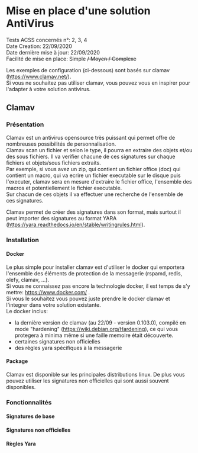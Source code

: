 # Mise en place d'une solution AntiVirus
Tests ACSS concernés n°: 2, 3, 4  
Date Creation: 22/09/2020  
Date dernière mise à jour: 22/09/2020  
Facilité de mise en place: Simple ~~/ Moyen / Complexe~~  

Les exemples de configuration (ci-dessous) sont basés sur clamav (https://www.clamav.net/).  
Si vous ne souhaitez pas utiliser clamav, vous pouvez vous en inspirer pour l'adapter à votre solution antivirus.


##  Clamav
### Présentation
Clamav est un antivirus opensource très puissant qui permet offre de nombreuses possibilités de personnalisation.  
Clamav scan un fichier et selon le type, il pourra en extraire des objets et/ou des sous fichiers. Il va verifier chacune de ces signatures sur chaque fichiers et objets/sous fichiers extraits.  
Par exemple, si vous avez un zip, qui contient un fichier office (doc) qui contient un macro, qui va ecrire un fichier executable sur le disque puis l'executer, clamav sera en mesure d'extraire le fichier office, l'ensemble des macros et potentiellement le fichier executable.  
Sur chacun de ces objets il va effectuer une recherche de l'ensemble de ces signatures.  

Clamav permet de créer des signatures dans son format, mais surtout il peut importer des signatures au format YARA (https://yara.readthedocs.io/en/stable/writingrules.html).  
### Installation
#### Docker
Le plus simple pour installer clamav est d'utiliser le docker qui emportera l'ensemble des éléments de protection de la messagerie (rspamd, redis, olefy, clamav, ...).  
Si vous ne connaissez pas encore la technologie docker, il est temps de s'y mettre: https://www.docker.com/ .   
Si vous le souhaitez vous pouvez juste prendre le docker clamav et l'integrer dans votre solution existante.  
Le docker inclus:
  - la dernière version de clamav (au 22/09 - version 0.103.0), compilé en mode "hardening" (https://wiki.debian.org/Hardening), ce qui vous protegera à minima même si une faille memoire était découverte.  
  - certaines signatures non officielles
  - des règles yara spécifiques à la messagerie
#### Package
Clamav est disponible sur les principales distributions linux. De plus vous pouvez utiliser les signatures non officielles qui sont aussi souvent disponibles.
### Fonctionnalités
#### Signatures de base
#### Signatures non officielles
#### Règles Yara
